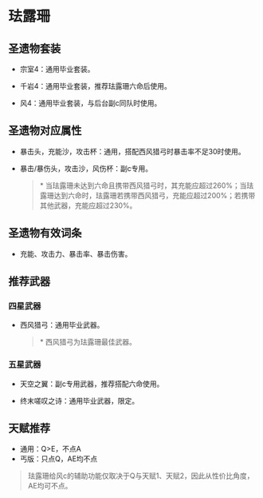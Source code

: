 # 珐露珊

## 圣遗物套装  

- 宗室4：通用毕业套装。  

- 千岩4：通用毕业套装，推荐珐露珊六命后使用。  

- 风4：通用毕业套装，与后台副c同队时使用。  

## 圣遗物对应属性  

- 暴击头，充能沙，攻击杯：通用，搭配西风猎弓时暴击率不足30时使用。  

- 暴击/暴伤头，攻击沙，风伤杯：副c专用。  

  > \* 当珐露珊未达到六命且携带西风猎弓时，其充能应超过260%；当珐露珊达到六命时，珐露珊若携带西风猎弓，充能应超过200%；若携带其他武器，充能应超过230%。  

## 圣遗物有效词条  

- 充能、攻击力、暴击率、暴击伤害。  

## 推荐武器  

### 四星武器  

- 西风猎弓：通用毕业武器。  

  > \* 西风猎弓为珐露珊最佳武器。  

### 五星武器  

- 天空之翼：副c专用武器，推荐搭配六命使用。  

- 终末嗟叹之诗：通用毕业武器，限定。

## 天赋推荐  

- 通用：Q>E，不点A  
- 丐版：只点Q，AE均不点  

> 珐露珊给风c的辅助功能仅取决于Q与天赋1、天赋2，因此从性价比角度，AE均可不点。  
